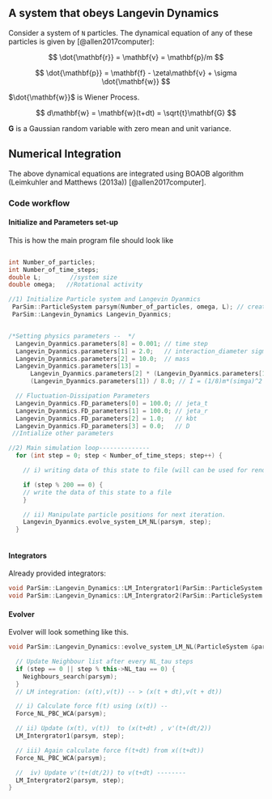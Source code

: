 ## A system that obeys Langevin Dynamics

Consider a system of `N` particles. The dynamical equation of any of these particles is given by [@allen2017computer]:

$$
\dot{\mathbf{r}} = \mathbf{v} = \mathbf{p}/m
$$

$$
\dot{\mathbf{p}} = \mathbf{f} - \zeta\mathbf{v} + \sigma \dot{\mathbf{w}}
$$

$\dot{\mathbf{w}}$ is Wiener Process. 

$$
d\mathbf{w} = \mathbf{w}(t+dt) = \sqrt{t}\mathbf{G}
$$

$\mathbf{G}$ is a Gaussian random variable with zero mean and unit variance.

## Numerical Integration
The above dynamical equations are integrated using BOAOB algorithm (Leimkuhler and Matthews (2013a)) [@allen2017computer].


### Code workflow


#### Initialize and Parameters set-up
This is how the main program file should look like

``` c++ title=" main() "

int Number_of_particles;
int Number_of_time_steps;
double L;        //system size 
double omega;   //Rotational activity

//1) Initialize Particle system and Langevin Dyanmics
 ParSim::ParticleSystem parsym(Number_of_particles, omega, L); // create a simple system (using lattice init)
 ParSim::Langevin_Dynamics Langevin_Dyanmics;


/*Setting physics parameters --  */
  Langevin_Dyanmics.parameters[8] = 0.001; // time step
  Langevin_Dyanmics.parameters[1] = 2.0;   // interaction_diameter sigma
  Langevin_Dyanmics.parameters[2] = 10.0;  // mass
  Langevin_Dyanmics.parameters[13] =
      Langevin_Dyanmics.parameters[2] * (Langevin_Dyanmics.parameters[1]) *
      (Langevin_Dyanmics.parameters[1]) / 8.0; // I = (1/8)m*(simga)^2

  // Fluctuation-Dissipation Parameters
  Langevin_Dyanmics.FD_parameters[0] = 100.0; // jeta_t
  Langevin_Dyanmics.FD_parameters[1] = 100.0; // jeta_r
  Langevin_Dyanmics.FD_parameters[2] = 1.0;   // kbt
  Langevin_Dyanmics.FD_parameters[3] = 0.0;   // D
 //Intialize other parameters

//2) Main simulation loop--------------
  for (int step = 0; step < Number_of_time_steps; step++) {

    // i) writing data of this state to file (will can be used for rendering and analysis)

    if (step % 200 == 0) {
    // write the data of this state to a file
    }

    // ii) Manipulate particle positions for next iteration.
    Langevin_Dyanmics.evolve_system_LM_NL(parsym, step);
  }
 

```


#### Integrators
Already provided integrators:

``` c++ 
void ParSim::Langevin_Dynamics::LM_Intergrator1(ParSim::ParticleSystem &parsym, int step)
void ParSim::Langevin_Dynamics::LM_Intergrator2(ParSim::ParticleSystem &parsym, int step)
```

#### Evolver
Evolver will look something like this.

``` c++ title=" LM evolver "
void ParSim::Langevin_Dynamics::evolve_system_LM_NL(ParticleSystem &parsym, int step) {

  // Update Neighbour list after every NL_tau steps
  if (step == 0 || step % this->NL_tau == 0) {
    Neighbours_search(parsym);
  }
  // LM integration: (x(t),v(t)) -- > (x(t + dt),v(t + dt))

  // i) Calculate force f(t) using (x(t)) --
  Force_NL_PBC_WCA(parsym);

  // ii) Update (x(t), v(t))  to (x(t+dt) , v'(t+(dt/2))
  LM_Intergrator1(parsym, step);

  // iii) Again calculate force f(t+dt) from x((t+dt))
  Force_NL_PBC_WCA(parsym);

  //  iv) Update v'(t+(dt/2)) to v(t+dt) --------
  LM_Intergrator2(parsym, step);
}
```